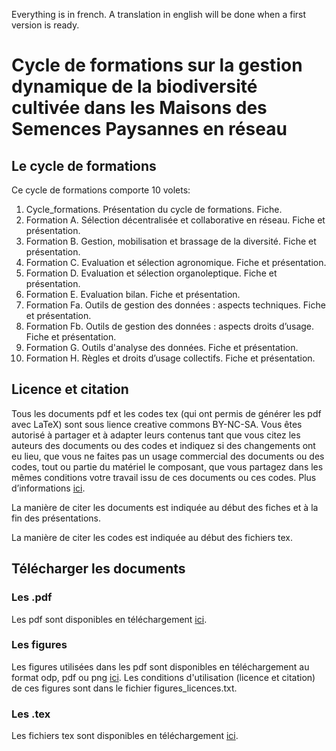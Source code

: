 Everything is in french. A translation in english will be done when a first version is ready.

# Cycle de formations sur la gestion dynamique de la biodiversité cultivée dans les Maisons des Semences Paysannes en réseau

## Le cycle de formations
Ce cycle de formations comporte 10 volets:

1. Cycle_formations. Présentation du cycle de formations. Fiche.
2. Formation A. Sélection décentralisée et collaborative en réseau. Fiche et présentation.
3. Formation B. Gestion, mobilisation et brassage de la diversité. Fiche et présentation.
4. Formation C. Evaluation et sélection agronomique. Fiche et présentation.
5. Formation D. Evaluation et sélection organoleptique. Fiche et présentation.
6. Formation E. Evaluation bilan. Fiche et présentation.
7. Formation Fa. Outils de gestion des données : aspects techniques. Fiche et présentation.
8. Formation Fb. Outils de gestion des données : aspects droits d’usage. Fiche et présentation.
9. Formation G. Outils d'analyse des données. Fiche et présentation.
10. Formation H. Règles et droits d’usage collectifs. Fiche et présentation.

## Licence et citation
Tous les documents pdf et les codes tex (qui ont permis de générer les pdf avec LaTeX) sont sous lience creative commons BY-NC-SA. 
Vous êtes autorisé à partager et à adapter leurs contenus tant que vous citez les auteurs des documents ou des codes et indiquez si des changements ont eu lieu, que vous ne faites pas un usage commercial des documents ou des codes, tout ou partie du matériel le composant, que vous partagez dans les mêmes conditions votre travail issu de ces documents ou ces codes. 
Plus d’informations [ici](http://creativecommons.org/licenses/by-nc-sa/4.0/deed.fr).

La manière de citer les documents est indiquée au début des fiches et à la fin des présentations.

La manière de citer les codes est indiquée au début des fichiers tex.

## Télécharger les documents
### Les .pdf
Les pdf sont disponibles en téléchargement [ici](https://www.dropbox.com/sh/ijbjiyfofpqugxm/AAD8u7t4B2BYunnU44FOlUcla?dl=0).


### Les figures
Les figures utilisées dans les pdf sont disponibles en téléchargement au format odp, pdf ou png [ici](https://www.dropbox.com/sh/sa23b3psd5nypcc/AADDpe_eBtKcvxcjoMYMlPiAa?dl=0).
Les conditions d'utilisation (licence et citation) de ces figures sont dans le fichier figures_licences.txt.


### Les .tex
Les fichiers tex sont disponibles en téléchargement [ici](https://github.com/priviere/PPB_formations_FR).

